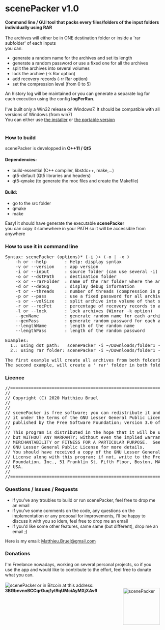 # scenePacker v1.0

**Command line / GUI tool that packs every files/folders of the input folders individually using RAR**<br/>
<br/>
The archives will either be in ONE destination folder or inside a 'rar subfolder' of each inputs<br/>
you can:
  - generate a random name for the archives and set its length
  - generate a random password or use a fixed one for all the archives
  - split the archives into several volumes
  - lock the archive (-k Rar option)
  - add recovery records (-rr Rar option)
  - set the compression level (from 0 to 5)

An history log will be maintained or you can generate a separate log for each execution using the config **logPerRun**.
<br /><br />
I've built only a Win32 release on Windows7. It should be compatible with all versions of Windows (from win7)<br/>
You can either use [the installer](https://github.com/mbruel/scenePacker/releases/download/v1.0/scenePacker_v1.0_x64_setup.exe) or [the portable version](https://github.com/mbruel/scenePacker/releases/download/v1.2/scenePacker_v1.2_win64.zip)<br/>
<br />

### How to build
scenePacker is developped in **C++11 / Qt5** <br/>

#### Dependencies:
- build-essential (C++ compiler, libstdc++, make,...)
- qt5-default (Qt5 libraries and headers)
- qt5-qmake (to generate the moc files and create the Makefile)

#### Build:
- go to the src folder
- qmake
- make

Easy! it should have generate the executable **scenePacker**</br>
you can copy it somewhere in your PATH so it will be accessible from anywhere

### How to use it in command line
<pre>
Syntax: scenePacker (options)* (-i <src_folder>)+ (-o <dst_path>| -x <rar_folder>)
	-h or --help       : Help: display syntax
	-v or --version    : app version
	-i or --input      : source folder (can use several -i)
	-o or --dstPath    : destination folder
	-x or --rarFolder  : name of the rar folder where the archives will be created within each source folder
	-d or --debug      : display debug information
	-t or --threads    : number of threads (compression in parallel)
	-p or --pass       : use a fixed password for all archives
	-s or --volSize    : split archive into volume of that size (in MB)
	-r or --recPct     : percentage of recovery records to add to the archives (Winrar -rr option)
	-l or --lock       : lock archives (Winrar -k option)
	--genName          : generate random name for each archive
	--genPass          : generate random password for each archive
	--lengthName       : length of the random name
	--lengthPass       : length of the random password

Examples:
  1.: using dst path:   scenePacker -i ~/Downloads/folder1 -i ~/Downloads/folder2 -o /tmp/archives --genName --genPass --lengthPass 17
  2.: using rar folder: scenePacker -i ~/Downloads/folder1 -i ~/Downloads/folder2 -x _rar

The first example will create all archives from both folder1 and folder2 inside the destination folder /tmp/archives
The second example, will create a '_rar' folder in both folder1 et folder2 with their respective archives
</pre>


### Licence
<pre>
//========================================================================
//
// Copyright (C) 2020 Matthieu Bruel <Matthieu.Bruel@gmail.com>
//
//
// scenePacker is free software; you can redistribute it and/or modify
// it under the terms of the GNU Lesser General Public License as
// published by the Free Software Foundation; version 3.0 of the License.
//
// This program is distributed in the hope that it will be useful,
// but WITHOUT ANY WARRANTY; without even the implied warranty of
// MERCHANTABILITY or FITNESS FOR A PARTICULAR PURPOSE.  See the
// GNU Lesser General Public License for more details.
// You should have received a copy of the GNU Lesser General Public
// License along with this program; if not, write to the Free Software
// Foundation, Inc., 51 Franklin St, Fifth Floor, Boston, MA  02110-1301,
// USA.
//
//========================================================================
</pre>


### Questions / Issues / Requests
- if you've any troubles to build or run scenePacker, feel free to drop me an email
- if you've some comments on the code, any questions on the implementation or any proposal for improvements, I'll be happy to discuss it with you so idem, feel free to drop me an email
- if you'd like some other features, same same (but different), drop me an email ;)

Here is my email: Matthieu.Bruel@gmail.com



### Donations
I'm Freelance nowadays, working on several personal projects, so if you use the app and would like to contribute to the effort, feel free to donate what you can.<br/>
<br/>
<a href="https://www.paypal.com/cgi-bin/webscr?cmd=_donations&business=W2C236U6JNTUA&item_name=scenePacker&currency_code=EUR"><img align="left" src="https://www.paypalobjects.com/en_US/i/btn/btn_donateCC_LG.gif" alt="scenePacker"></a>
 or in Bitcoin at this address: **3BGbnvnnBCCqrGuq1ytRqUMciAyMXjXAv6**
<img align="right" align="bottom" width="120" height="120" src="https://raw.githubusercontent.com/mbruel/ngPost/master/pics/btc_qr.gif" alt="scenePacker">
